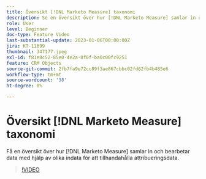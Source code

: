 ```yaml
---
title: Översikt [!DNL Marketo Measure] taxonomi
description: Se en översikt över hur [!DNL Marketo Measure] samlar in och bearbetar data med hjälp av olika indata för att tillhandahålla attribueringsdata.
role: User
level: Beginner
doc-type: Feature Video
last-substantial-update: 2023-01-06T00:00:00Z
jira: KT-11699
thumbnail: 347177.jpeg
exl-id: f81e8c52-85e0-4e2a-8f0f-ba0c00fc9251
feature: CRM Objects
source-git-commit: 2fb7fa9e72cc89f3ae867cbbc02fd62fb4b485e6
workflow-type: tm+mt
source-wordcount: '38'
ht-degree: 0%

---
```


# Översikt [!DNL Marketo Measure] taxonomi

Få en översikt över hur [!DNL Marketo Measure] samlar in och bearbetar data med hjälp av olika indata för att tillhandahålla attribueringsdata.

>[!VIDEO](https://video.tv.adobe.com/v/347177/?quality=12&learn=on)
